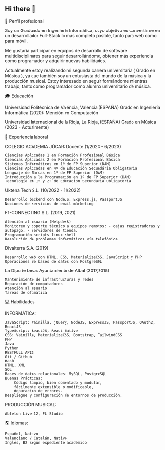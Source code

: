 ## Hi there 👋


💼 Perfil profesional

Soy un Graduado en Ingeniería Informática, cuyo objetivo es convertirme en un desarrollador Full-Stack lo más completo posible, tanto para web como para móvil.

Me gustaría participar en equipos de desarrollo de software multidisciplinares para seguir desarrollándome, obtener más experiencia como programador y adquirir nuevas habilidades.

Actualmente estoy realizando mi segunda carrera universitaria ( Grado en Música ), ya que también soy un entusiasta del mundo de la música y la producción musical. Estoy interesado en seguir formándome mientras trabajo, tanto como programador como alumno universitario de música.

🎓 Educación

Universidad Politécnica de Valéncia, Valencia (ESPAÑA) Grado en Ingeniería Informática (2020): Mención en Computación

Universidad Internacional de la Rioja, La Rioja, (ESPAÑA) Grado en Música (2023 - Actualmente)

💼 Experiencia laboral

COLEGIO ACADEMIA JÚCAR: Docente (1/2023 - 6/2023)

    Ciencias Aplicadas 1 en Formación Profesional Básica
    Ciencias Aplicadas 2 en Formación Profesional Básica
    Sistemas Informáticos en 1º de FP Superior (DAM)
    Ciencias Aplicadas en 4º de Educación Secundária Obligatoria
    Lenguaje de Marcas en 1º de FP Superior (DAM)
    Introducción a la Programación en 1º de FP Superior (DAM)
    Tecnología en 1º y 2º de Educación Secundaria Obligatoria

Uktena Tech S.L. (10/2022 - 11/2022)

    Desarrollo backend con NodeJS, Express.js, PassportJS
    Nociones de servicios de email márketing

F1-CONNECTING S.L. (2019, 2021)

    Atención al usuario (Helpdesk)
    Monitoreo y soporte técnico a equipos remotos: - cajas registradoras y autopago. - servidores de tienda.
    Programación scripts linux shell
    Resolución de problemas informáticos vía telefónica

Divalterra S.A. (2019)

    Desarrollo web con HTML, CSS, MaterializeCSS, JavaScript y PHP
    Operaciones de bases de datos con PostgreSQL

La Dipu te beca: Ayuntamiento de Albal (2017,2018)

    Mantenimiento de infrastructuras y redes
    Reparación de computadores
    Atención al usuario
    Tareas de ofimática


💻 Habilidades

INFORMÁTICA:

    JavaScript: Vainilla, jQuery, NodeJS, ExpressJS, PassportJS, OAuth2, ReactJS
    TypeScript: ReactJS, React Native
    CSS: Vainilla, MaterializeCSS, Bootstrap, TailwindCSS
    PHP
    Java
    Python
    RESTFULL APIS
    Git / Github
    Bash
    HTML, XML
    SQL
    Bases de datos relacionales: MySQL, PostgreSQL
    Buenas Prácticas: 
        Código limpio, bien comentado y modular, 
        fácilmente extensible o modificable, 
        depuración de errores.
    Despliegue y configuración de entornos de producción.

PRODUCCIÓN MUSICAL:

    Ableton Live 12, FL Studio

🌎 Idiomas:

    Español, Nativo
    Valenciano / Catalán, Nativo
    Inglés, B2 según expediente académico


